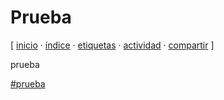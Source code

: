 # Prueba
[ [inicio](https://github.com/jucardus/jucardus.github.io/blob/main/index.md) · [índice](https://github.com/jucardus/jucardus.github.io/blob/main/indices/indice.md) · [etiquetas](https://github.com/jucardus/jucardus.github.io/blob/main/indices/etiquetas.md) · [actividad](https://github.com/jucardus/jucardus.github.io/blob/main/indices/actividad.md) · [compartir](https://x.com/intent/tweet?text=Prueba+%E2%80%94+Prueba%0A%0A%E2%86%92+https%3A%2F%2Fgithub.com%2Fjucardus%2Fjucardus.github.io%2Fblob%2Fmain%2Fprueba%2Fprueba.md%0A%0A%23prueba_jucardus) ]

prueba

[#prueba](https://github.com/jucardus/jucardus.github.io/blob/main/etiquetas/prueba.md)
